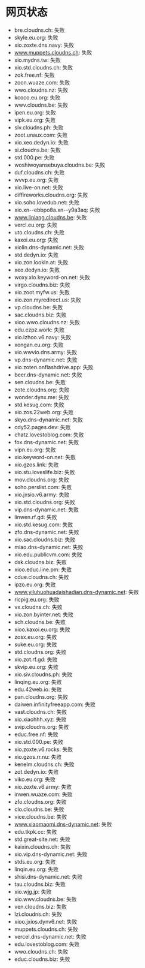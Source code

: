 # 网页状态
- bre.cloudns.ch: 失败
- skyle.eu.org: 失败
- xio.zoxte.dns.navy: 失败
- www.muppets.cloudns.ch: 失败
- xio.mydns.tw: 失败
- xio.std.cloudns.ch: 失败
- zok.free.nf: 失败
- zoon.wuaze.com: 失败
- wwo.cloudns.nz: 失败
- kcoco.eu.org: 失败
- wwv.cloudns.be: 失败
- ipen.eu.org: 失败
- vipk.eu.org: 失败
- siv.cloudns.ph: 失败
- zoot.unaux.com: 失败
- xio.xeo.dedyn.io: 失败
- si.cloudns.be: 失败
- std.000.pe: 失败
- woshiwoyansebuya.cloudns.be: 失败
- duf.cloudns.ch: 失败
- wvvp.eu.org: 失败
- xio.live-on.net: 失败
- diffireworks.cloudns.org: 失败
- xio.soho.lovedub.net: 失败
- xio.xn--ebbpo8a.xn--y9a3aq: 失败
- www.liniang.cloudns.be: 失败
- vercl.eu.org: 失败
- uto.cloudns.ch: 失败
- kaxoi.eu.org: 失败
- xiolin.dns-dynamic.net: 失败
- std.dedyn.io: 失败
- xio.zon.lookin.at: 失败
- xeo.dedyn.io: 失败
- woxy.xio.keyword-on.net: 失败
- virgo.cloudns.biz: 失败
- xio.zoot.myfw.us: 失败
- xio.zon.myredirect.us: 失败
- vp.cloudns.be: 失败
- sac.cloudns.biz: 失败
- xioo.wwo.cloudns.nz: 失败
- edu.ezpz.work: 失败
- xio.lzhoo.v6.navy: 失败
- xongan.eu.org: 失败
- xio.wwvio.dns.army: 失败
- vp.dns-dynamic.net: 失败
- xio.zoten.onflashdrive.app: 失败
- beer.dns-dynamic.net: 失败
- sen.cloudns.be: 失败
- zote.cloudns.org: 失败
- wonder.dynx.me: 失败
- std.kesug.com: 失败
- xio.zos.22web.org: 失败
- skyo.dns-dynamic.net: 失败
- cdy52.pages.dev: 失败
- chatz.lovestoblog.com: 失败
- fox.dns-dynamic.net: 失败
- vipn.eu.org: 失败
- xio.keyword-on.net: 失败
- xio.gzos.link: 失败
- xio.stu.loveslife.biz: 失败
- mov.cloudns.org: 失败
- soho.perslist.com: 失败
- xio.jxsio.v6.army: 失败
- xio.std.cloudns.org: 失败
- vip.dns-dynamic.net: 失败
- linwen.rf.gd: 失败
- xio.std.kesug.com: 失败
- zfo.dns-dynamic.net: 失败
- xio.sac.cloudns.biz: 失败
- miao.dns-dynamic.net: 失败
- xio.edu.publicvm.com: 失败
- dsk.cloudns.biz: 失败
- xioo.educ.line.pm: 失败
- cdue.cloudns.ch: 失败
- ipzo.eu.org: 失败
- www.yiluhuohuadaishadian.dns-dynamic.net: 失败
- ricpig.eu.org: 失败
- vx.cloudns.ch: 失败
- xio.zon.byinter.net: 失败
- sch.cloudns.be: 失败
- xioo.kaxoi.eu.org: 失败
- zosx.eu.org: 失败
- suke.eu.org: 失败
- std.cloudns.org: 失败
- xio.zot.rf.gd: 失败
- skvip.eu.org: 失败
- xio.siv.cloudns.ph: 失败
- linqing.eu.org: 失败
- edu.42web.io: 失败
- pan.cloudns.org: 失败
- daiwen.infinityfreeapp.com: 失败
- vast.cloudns.ch: 失败
- xio.xiaohhh.xyz: 失败
- svip.cloudns.org: 失败
- educ.free.nf: 失败
- xio.std.000.pe: 失败
- xio.zoxte.v6.rocks: 失败
- xio.gzos.rr.nu: 失败
- kenelm.cloudns.ch: 失败
- zot.dedyn.io: 失败
- viko.eu.org: 失败
- xio.zoxte.v6.army: 失败
- inwen.wuaze.com: 失败
- zfo.cloudns.org: 失败
- clo.cloudns.be: 失败
- vice.cloudns.be: 失败
- www.xiaomaomi.dns-dynamic.net: 失败
- edu.tkpk.cc: 失败
- std.great-site.net: 失败
- kaixin.cloudns.ch: 失败
- xio.vip.dns-dynamic.net: 失败
- stds.eu.org: 失败
- linqin.eu.org: 失败
- shisi.dns-dynamic.net: 失败
- tau.cloudns.biz: 失败
- xio.wjg.jp: 失败
- xio.wwv.cloudns.be: 失败
- ven.cloudns.biz: 失败
- lzi.cloudns.ch: 失败
- xioo.jxios.dynv6.net: 失败
- muppets.cloudns.ch: 失败
- vercel.dns-dynamic.net: 失败
- edu.lovestoblog.com: 失败
- wwo.cloudns.ch: 失败
- educ.cloudns.biz: 失败
